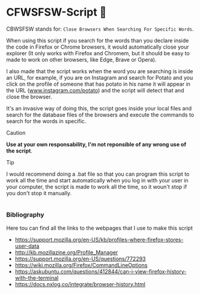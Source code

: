 # CFWSFSW-Script 📄
CBWSFSW stands for: `Close Browsers When Searching For Specific Words`.

When using this script if you search for the words than you declare inside the code in Firefox or Chrome browsers, it would automatically close your explorer (It only works with Firefox and Chromem, but it should be easy to made to work on other browsers, like Edge, Brave or Opera).

I also made that the script works when the word you are searching is inside an URL, for example, if you are on Instagram and search for Potato and you click on the profile of someone that has potato in his name it will appear in the URL (www.instagram.com/potato) and the script will detect that and close the browser.

It's an invasive way of doing this, the script goes inside your local files and search for the database files of the browsers and execute the commands to search for the words in specific.

> [!CAUTION]
> **Use at your own responsability, I'm not reponsible of any wrong use of the script**.

> [!TIP]
> I would recommend doing a .bat file so that you can program this script to work all the time and start automatically when you log in with your user in your computer, the script is made to work all the time, so it woun't stop if you don't stop it manually.

#

### Bibliography

Here tou can find all the links to the webpages that I use to make this script

- https://support.mozilla.org/en-US/kb/profiles-where-firefox-stores-user-data
- http://kb.mozillazine.org/Profile_Manager
- https://support.mozilla.org/en-US/questions/772293
- https://wiki.mozilla.org/Firefox/CommandLineOptions
- https://askubuntu.com/questions/412844/can-i-view-firefox-history-with-the-terminal
- https://docs.nxlog.co/integrate/browser-history.html
